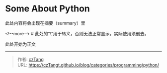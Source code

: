 # Some About Python


此处内容将会出现在摘要（summary）里

&lt;!--more--&gt; # 此处的“\”用于转义，否则无法正常显示，实际使用须删去。

此处开始为正文

---

> 作者: [czTang](https://github.com/czTangt)  
> URL: https://czTangt.github.io/blog/categories/programming/python/  

